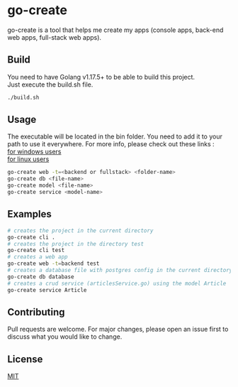 # go-create

go-create is a tool that helps me create my apps (console apps, back-end web apps, full-stack web apps).

## Build

You need to have Golang v1.17.5+ to be able to build this project.<br>
Just execute the build.sh file.

```bash
./build.sh
```

## Usage

The executable will be located in the bin folder. You need to add it to your path to use it everywhere. For more info, please check out these links : <br>
[for windows users](https://medium.com/@kevinmarkvi/how-to-add-executables-to-your-path-in-windows-5ffa4ce61a53)<br>
[for linux users](https://medium.com/codex/adding-executable-program-commands-to-the-path-variable-5e45f1bdf6ce)

```bash
go-create web -t=<backend or fullstack> <folder-name>
go-create db <file-name>
go-create model <file-name>
go-create service <model-name>
```

## Examples

```bash
# creates the project in the current directory
go-create cli .
# creates the project in the directory test
go-create cli test
# creates a web app
go-create web -t=backend test
# creates a database file with postgres config in the current directory
go-create db database
# creates a crud service (articlesService.go) using the model Article
go-create service Article
```

## Contributing

Pull requests are welcome. For major changes, please open an issue first to discuss what you would like to change.

## License

[MIT](https://choosealicense.com/licenses/mit/)
